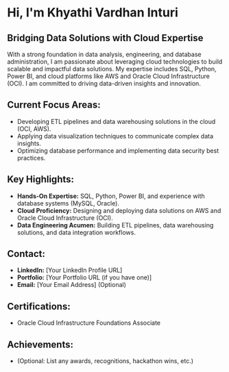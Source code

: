 # Hi, I'm Khyathi Vardhan Inturi

## Bridging Data Solutions with Cloud Expertise

With a strong foundation in data analysis, engineering, and database administration, I am passionate about leveraging cloud technologies to build scalable and impactful data solutions. My expertise includes SQL, Python, Power BI, and cloud platforms like AWS and Oracle Cloud Infrastructure (OCI). I am committed to driving data-driven insights and innovation.

## Current Focus Areas:

-   Developing ETL pipelines and data warehousing solutions in the cloud (OCI, AWS).
-   Applying data visualization techniques to communicate complex data insights.
-   Optimizing database performance and implementing data security best practices.

## Key Highlights:

-   **Hands-On Expertise:** SQL, Python, Power BI, and experience with database systems (MySQL, Oracle).
-   **Cloud Proficiency:** Designing and deploying data solutions on AWS and Oracle Cloud Infrastructure (OCI).
-   **Data Engineering Acumen:** Building ETL pipelines, data warehousing solutions, and data integration workflows.

## Contact:

-   **LinkedIn:** [Your LinkedIn Profile URL]
-   **Portfolio:** [Your Portfolio URL (if you have one)]
-   **Email:** [Your Email Address] (Optional)

## Certifications:

-   Oracle Cloud Infrastructure Foundations Associate

## Achievements:

-   (Optional: List any awards, recognitions, hackathon wins, etc.)
